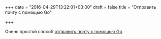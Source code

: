 +++
date = "2016-04-29T13:22:01+03:00"
draft = false
title = "Отправить почту с помощью Go"

+++

<p>Очень простой способ <a href="http://bit.ly/24hcMu6">отправить почту с помощью Go</a>.</p>

